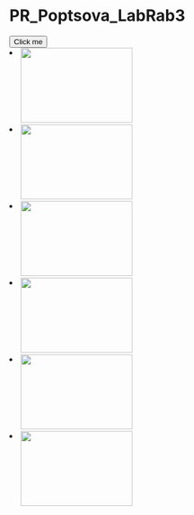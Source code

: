 # PR_Poptsova_LabRab3
<!DOCTYPE html> 
<html> 
<head>
<script src="http://code.jquery.com/jquery-latest.js"></script> 
</script> 
<script type="text/javascript">

 	$(document).ready(function () { 
		$("button").click(function () { 
 		var links=$('li img'); 
 
 		links.each(function (i, img) { 
 		 
 
 		if(i == 0) 
 		{ 
 			$(this).animate({ top: '130px'}, 'slow');  
 		} 
 
 		if(i == 2) 
 		{ 
 			$(this).animate({ top: '735px'}, 'slow');  
 		} 
 
 		if(i == 4) 
 		{ 
 			$(this).animate({ top: '500px'}, 'slow');  
 		} 
 
 		 
 		}); 
 			 
 	}); 
 		 
 }); 
 

</script> 
</head> 
<body> 
<button>Click me</button> 
 
 
 
 <li> 
 	<img src="http://www.musical-sad.ru/_ld/17/65906030.jpg" width="199" height="133"  style="position:absolute;"><br><br><br><br><br><br><br><br> 
 </li> 
 
 
 <li> 
 	<img src="http://www.stendall.ru/images/super/44_11.jpg" width="199" height="133" style="position:absolute;"><br><br><br><br><br><br><br><br> 
 </li> 
 
 <li> 
 	<img src="http://www.musical-sad.ru/_ld/17/65906030.jpg" width="199" height="133" style="position:absolute;"><br><br><br><br><br><br><br><br> 
 </li> 
 
 
 <li> 
 	<img src="http://www.stendall.ru/images/super/44_11.jpg" width="199" height="133" style="position:absolute;"><br><br><br><br><br><br><br><br> 
 </li> 
 
 
 <li> 
 	<img src="http://www.musical-sad.ru/_ld/17/65906030.jpg" width="199" height="133" style="position:absolute;"><br><br><br><br><br><br><br><br> 
 </li> 
 
 
 <li> 
 	<img src="http://www.stendall.ru/images/super/44_11.jpg" width="199" height="133" style="position:absolute;"><br><br><br><br><br><br><br><br> 
 </li> 
 
 
 
 </body> 
 
 
 </html>
